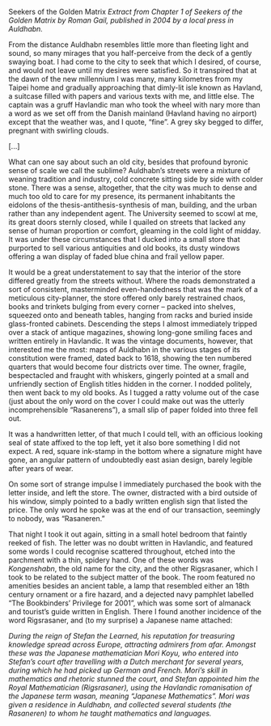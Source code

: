 Seekers of the Golden Matrix
*Extract from Chapter 1 of Seekers of the Golden Matrix by Roman Gail, published in 2004 by a local press in Auldhabn.*

From the distance Auldhabn resembles little more than fleeting light and sound, so many mirages that you half-perceive from the deck of a gently swaying boat. I had come to the city to seek that which I desired, of course, and would not leave until my desires were satisfied. So it transpired that at the dawn of the new millennium I was many, many kilometres from my Taipei home and gradually approaching that dimly-lit isle known as Havland, a suitcase filled with papers and various texts with me, and little else. The captain was a gruff Havlandic man who took the wheel with nary more than a word as we set off from the Danish mainland (Havland having no airport) except that the weather was, and I quote, “fine”. A grey sky begged to differ, pregnant with swirling clouds.

[...]

What can one say about such an old city, besides that profound byronic sense of scale we call the sublime? Auldhabn’s streets were a mixture of weaning tradition and industry, cold concrete sitting side by side with colder stone. There was a sense, altogether, that the city was much to dense and much too old to care for my presence, its permanent inhabitants the eidolons of the thesis-antithesis-synthesis of man, building, and the urban rather than any independent agent. The University seemed to scowl at me, its great doors sternly closed, while I quailed on streets that lacked any sense of human proportion or comfort, gleaming in the cold light of midday. It was under these circumstances that I ducked into a small store that purported to sell various antiquities and old books, its dusty windows offering a wan display of faded blue china and frail yellow paper.

It would be a great understatement to say that the interior of the store differed greatly from the streets without. Where the roads demonstrated a sort of consistent, masterminded even-handedness that was the mark of a meticulous city-planner, the store offered only barely restrained chaos, books and trinkets bulging from every corner – packed into shelves, squeezed onto and beneath tables, hanging from racks and buried inside glass-fronted cabinets. Descending the steps I almost immediately tripped over a stack of antique magazines, showing long-gone smiling faces and written entirely in Havlandic. It was the vintage documents, however, that interested me the most: maps of Auldhabn in the various stages of its constitution were framed, dated back to 1618, showing the ten numbered quarters that would become four districts over time. The owner, fragile, bespectacled and fraught with whiskers, gingerly pointed at a small and unfriendly section of English titles hidden in the corner. I nodded politely, then went back to my old books. As I tugged a ratty volume out of the case (just about the only word on the cover I could make out was the utterly incomprehensible “Rasanerens”), a small slip of paper folded into three fell out. 

It was a handwritten letter, of that much I could tell, with an officious looking seal of state affixed to the top left, yet it also bore something I did not expect. A red, square ink-stamp in the bottom where a signature might have gone, an angular pattern of undoubtedly east asian design, barely legible after years of wear.

On some sort of strange impulse I immediately purchased the book with the letter inside, and left the store. The owner, distracted with a bird outside of his window, simply pointed to a badly written english sign that listed the price. The only word he spoke was at the end of our transaction, seemingly to nobody, was “Rasaneren.”

That night I took it out again, sitting in a small hotel bedroom that faintly reeked of fish. The letter was no doubt written in Havlandic, and featured some words I could recognise scattered throughout, etched into the parchment with a thin, spidery hand. One of these words was *Kongenshabn*, the old name for the city, and the other Rigsrasaner, which I took to be related to the subject matter of the book. The room featured no amenities besides an ancient table, a lamp that resembled either an 18th century ornament or a fire hazard, and a dejected navy pamphlet labelled “The Bookbinders’ Privilege for 2001”, which was some sort of almanack and tourist’s guide written in English. There I found another incidence of the word Rigsrasaner, and (to my surprise) a Japanese name attached:

*During the reign of Stefan the Learned, his reputation for treasuring knowledge spread across Europe, attracting admirers from afar. Amongst these was the Japanese mathematician Mori Koyu, who entered into Stefan’s court after travelling with a Dutch merchant for several years, during which he had picked up German and French. Mori’s skill in mathematics and rhetoric stunned the court, and Stefan appointed him the Royal Mathematician (Rigsrasaner), using the Havlandic romanisation of the Japanese term wasan, meaning “Japanese Mathematics”. Mori was given a residence in Auldhabn, and collected several students (the Rasaneren) to whom he taught mathematics and languages.*
